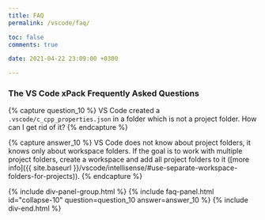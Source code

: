 ```yaml
---
title: FAQ
permalink: /vscode/faq/

toc: false
comments: true

date: 2021-04-22 23:09:00 +0300

---
```


### The VS Code xPack Frequently Asked Questions

{% capture question_10 %}
VS Code created a `.vscode/c_cpp_properties.json` in a folder which
is not a project folder. How can I get rid of it?
{% endcapture %}

{% capture answer_10 %}
VS Code does not know about project folders, it knows only about
workspace folders. If the goal is to work with multiple project folders,
create a workspace and add all project folders to it
([more info]({{ site.baseurl }}/vscode/intellisense/#use-separate-workspace-folders-for-projects)).
{% endcapture %}

{% include div-panel-group.html %}
{% include faq-panel.html id="collapse-10" question=question_10 answer=answer_10 %}
{% include div-end.html %}
